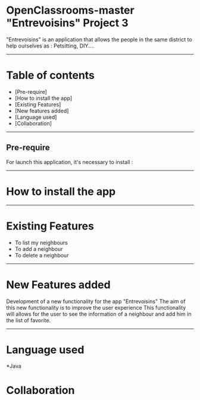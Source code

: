 # OpenClassrooms-master "Entrevoisins" Project 3
"Entrevoisins" is an application that allows the people in the same district to help ourselves as :
Petsitting, DIY....
***
# Table of contents
* [Pre-require]
* [How to install the app]
* [Existing Features]
* [New features added]
* [Language used]
* [Collaboration]

***
## Pre-require
For launch this application, it's necessary to install :
***
# How to install the app


***
# Existing Features 

* To list my neighbours
* To add a neighbour
* To delete a neighbour

*** 

# New Features added
Development of a new functionality for the app "Entrevoisins"
The aim of this new functionality is to improve the user experience
This functionality will allows for the user to see the information of a neighbour and add him in the list of favorite.

***
# Language used

*Java

# Collaboration



